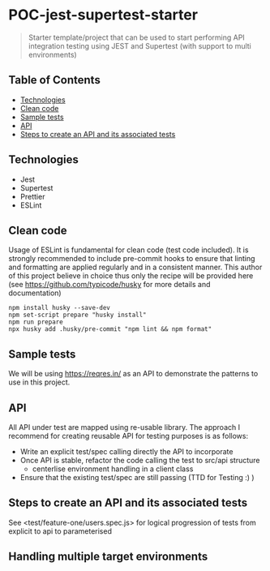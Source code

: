 # POC-jest-supertest-starter
>Starter template/project that can be used to start performing API integration testing using JEST and Supertest (with support to multi environments)

## Table of Contents
<!-- npx markdown-toc -i README.md -->

<!-- toc -->

- [Technologies](#technologies)
- [Clean code](#clean-code)
- [Sample tests](#sample-tests)
- [API](#api)
- [Steps to create an API and its associated tests](#steps-to-create-an-api-and-its-associated-tests)

<!-- tocstop -->

## Technologies
* Jest
* Supertest
* Prettier
* ESLint

## Clean code
Usage of ESLint is fundamental for clean code (test code included). It is strongly recommended to include pre-commit 
hooks to ensure that linting and formatting are applied regularly and in a consistent manner. This author of this project
believe in choice thus only the recipe will be provided here (see <https://github.com/typicode/husky> for more details 
and documentation)
```shell
npm install husky --save-dev
npm set-script prepare "husky install"
npm run prepare
npx husky add .husky/pre-commit "npm lint && npm format"
```

## Sample tests
We will be using https://reqres.in/ as an API to demonstrate the patterns to use in this project.

## API
All API under test are mapped using re-usable library. The approach I recommend for creating reusable API for testing
purposes is as follows:
* Write an explicit test/spec calling directly the API to incorporate
* Once API is stable, refactor the code calling the test to src/api structure
  * centerlise environment handling in a client class
* Ensure that the existing test/spec are still passing (TTD for Testing :) )

## Steps to create an API and its associated tests
See <test/feature-one/users.spec.js> for logical progression of tests from explicit to api to parameterised

## Handling multiple target environments
